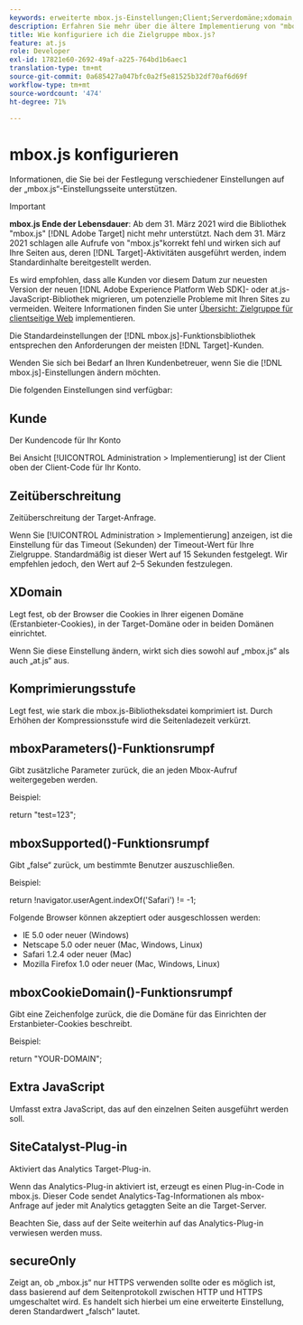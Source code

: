 ```yaml
---
keywords: erweiterte mbox.js-Einstellungen;Client;Serverdomäne;xdomain;Komprimierungsstufe;Unterstützung von Client-Sitzungs-ID;secureOnly;Unterstützung von Client PC-ID;Pass Page;verweisende URL;Traffic-Stufe;Traffic-Dauer;Funktionsrumpf mboxParameters();Funktionsrumpf mboxSupported();Funktionsrumpf mboxCookieDomain();Extra-JavaScript;SiteCatalyst-Plug-in;mbox.js als selbstextrahierendes JavaScript erhalten;flackern;Körper ausblenden;Körper ausblenden
description: Erfahren Sie mehr über die ältere Implementierung von "mbox.js"in Adobe Target. Migrieren Sie zum Adobe Experience Platform Web SDK (AEP Web SDK) oder zur neuesten Version von at.js.
title: Wie konfiguriere ich die Zielgruppe mbox.js?
feature: at.js
role: Developer
exl-id: 17821e60-2692-49af-a225-764bd1b6aec1
translation-type: tm+mt
source-git-commit: 0a685427a047bfc0a2f5e81525b32df70af6d69f
workflow-type: tm+mt
source-wordcount: '474'
ht-degree: 71%

---
```


# mbox.js konfigurieren

Informationen, die Sie bei der Festlegung verschiedener Einstellungen auf der „mbox.js“-Einstellungsseite unterstützen.

>[!IMPORTANT]
>
>**mbox.js Ende der Lebensdauer**: Ab dem 31. März 2021 wird die Bibliothek &quot;mbox.js&quot; [!DNL Adobe Target] nicht mehr unterstützt. Nach dem 31. März 2021 schlagen alle Aufrufe von &quot;mbox.js&quot;korrekt fehl und wirken sich auf Ihre Seiten aus, deren [!DNL Target]-Aktivitäten ausgeführt werden, indem Standardinhalte bereitgestellt werden.
>
>Es wird empfohlen, dass alle Kunden vor diesem Datum zur neuesten Version der neuen [!DNL Adobe Experience Platform Web SDK]- oder at.js-JavaScript-Bibliothek migrieren, um potenzielle Probleme mit Ihren Sites zu vermeiden. Weitere Informationen finden Sie unter [Übersicht: Zielgruppe für clientseitige Web](/help/c-implementing-target/c-implementing-target-for-client-side-web/implement-target-for-client-side-web.md) implementieren.

Die Standardeinstellungen der [!DNL mbox.js]-Funktionsbibliothek entsprechen den Anforderungen der meisten [!DNL Target]-Kunden.

Wenden Sie sich bei Bedarf an Ihren Kundenbetreuer, wenn Sie die [!DNL mbox.js]-Einstellungen ändern möchten.

Die folgenden Einstellungen sind verfügbar:

## Kunde

Der Kundencode für Ihr Konto

Bei Ansicht [!UICONTROL Administration > Implementierung] ist der Client oben der Client-Code für Ihr Konto.

## Zeitüberschreitung

Zeitüberschreitung der Target-Anfrage.

Wenn Sie [!UICONTROL Administration > Implementierung] anzeigen, ist die Einstellung für das Timeout (Sekunden) der Timeout-Wert für Ihre Zielgruppe. Standardmäßig ist dieser Wert auf 15 Sekunden festgelegt. Wir empfehlen jedoch, den Wert auf 2–5 Sekunden festzulegen.

## XDomain

Legt fest, ob der Browser die Cookies in Ihrer eigenen Domäne (Erstanbieter-Cookies), in der Target-Domäne oder in beiden Domänen einrichtet.

Wenn Sie diese Einstellung ändern, wirkt sich dies sowohl auf „mbox.js“ als auch „at.js“ aus.

## Komprimierungsstufe

Legt fest, wie stark die mbox.js-Bibliotheksdatei komprimiert ist. Durch Erhöhen der Kompressionsstufe wird die Seitenladezeit verkürzt.

## mboxParameters()-Funktionsrumpf

Gibt zusätzliche Parameter zurück, die an jeden Mbox-Aufruf weitergegeben werden.

Beispiel:

return &quot;test=123&quot;;

## mboxSupported()-Funktionsrumpf

Gibt „false“ zurück, um bestimmte Benutzer auszuschließen.

Beispiel:

return !navigator.userAgent.indexOf(&#39;Safari&#39;) != -1;

Folgende Browser können akzeptiert oder ausgeschlossen werden:

* IE 5.0 oder neuer (Windows)
* Netscape 5.0 oder neuer (Mac, Windows, Linux)
* Safari 1.2.4 oder neuer (Mac)
* Mozilla Firefox 1.0 oder neuer (Mac, Windows, Linux)

## mboxCookieDomain()-Funktionsrumpf

Gibt eine Zeichenfolge zurück, die die Domäne für das Einrichten der Erstanbieter-Cookies beschreibt.

Beispiel:

return &quot;YOUR-DOMAIN&quot;;

## Extra JavaScript

Umfasst extra JavaScript, das auf den einzelnen Seiten ausgeführt werden soll.

## SiteCatalyst-Plug-in

Aktiviert das Analytics Target-Plug-in.

Wenn das Analytics-Plug-in aktiviert ist, erzeugt es einen Plug-in-Code in mbox.js. Dieser Code sendet Analytics-Tag-Informationen als mbox-Anfrage auf jeder mit Analytics getaggten Seite an die Target-Server.

Beachten Sie, dass auf der Seite weiterhin auf das Analytics-Plug-in verwiesen werden muss.

## secureOnly

Zeigt an, ob „mbox.js“ nur HTTPS verwenden sollte oder es möglich ist, dass basierend auf dem Seitenprotokoll zwischen HTTP und HTTPS umgeschaltet wird. Es handelt sich hierbei um eine erweiterte Einstellung, deren Standardwert „falsch“ lautet.
